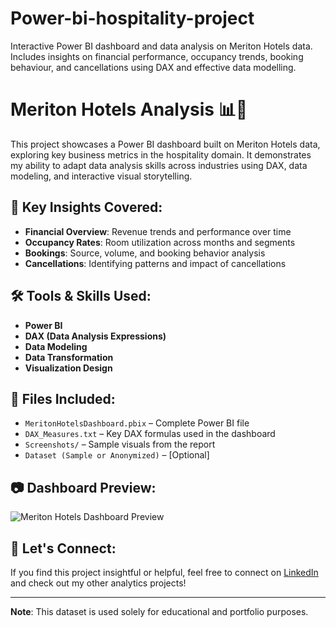 # Power-bi-hospitality-project
Interactive Power BI dashboard and data analysis on Meriton Hotels data. Includes insights on financial performance, occupancy trends, booking behaviour, and cancellations using DAX and effective data modelling.
# Meriton Hotels Analysis 📊🏨

This project showcases a Power BI dashboard built on Meriton Hotels data, exploring key business metrics in the hospitality domain. It demonstrates my ability to adapt data analysis skills across industries using DAX, data modeling, and interactive visual storytelling.

## 📌 Key Insights Covered:
- **Financial Overview**: Revenue trends and performance over time
- **Occupancy Rates**: Room utilization across months and segments
- **Bookings**: Source, volume, and booking behavior analysis
- **Cancellations**: Identifying patterns and impact of cancellations

## 🛠️ Tools & Skills Used:
- **Power BI**
- **DAX (Data Analysis Expressions)**
- **Data Modeling**
- **Data Transformation**
- **Visualization Design**

## 📁 Files Included:
- `MeritonHotelsDashboard.pbix` – Complete Power BI file
- `DAX_Measures.txt` – Key DAX formulas used in the dashboard
- `Screenshots/` – Sample visuals from the report
- `Dataset (Sample or Anonymized)` – [Optional]

## 📷 Dashboard Preview:
![Meriton Hotels Dashboard Preview](screenshots/dashboard-preview.png)

## 🔗 Let's Connect:
If you find this project insightful or helpful, feel free to connect on [LinkedIn](your-linkedin-url) and check out my other analytics projects!

---

**Note**: This dataset is used solely for educational and portfolio purposes.

